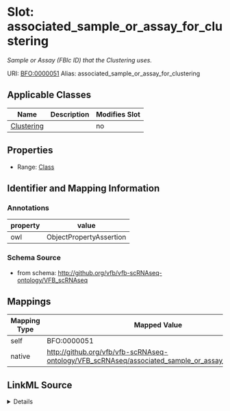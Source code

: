 

# Slot: associated_sample_or_assay_for_clustering 


_Sample or Assay (FBlc ID) that the Clustering uses._





URI: [BFO:0000051](http://purl.obolibrary.org/obo/BFO_0000051)
Alias: associated_sample_or_assay_for_clustering

<!-- no inheritance hierarchy -->





## Applicable Classes

| Name | Description | Modifies Slot |
| --- | --- | --- |
| [Clustering](Clustering.md) |  |  no  |







## Properties

* Range: [Class](Class.md)





## Identifier and Mapping Information





### Annotations

| property | value |
| --- | --- |
| owl | ObjectPropertyAssertion |




### Schema Source


* from schema: http://github.org/vfb/vfb-scRNAseq-ontology/VFB_scRNAseq




## Mappings

| Mapping Type | Mapped Value |
| ---  | ---  |
| self | BFO:0000051 |
| native | http://github.org/vfb/vfb-scRNAseq-ontology/VFB_scRNAseq/associated_sample_or_assay_for_clustering |




## LinkML Source

<details>
```yaml
name: associated_sample_or_assay_for_clustering
annotations:
  owl:
    tag: owl
    value: ObjectPropertyAssertion
description: Sample or Assay (FBlc ID) that the Clustering uses.
from_schema: http://github.org/vfb/vfb-scRNAseq-ontology/VFB_scRNAseq
rank: 1000
slot_uri: BFO:0000051
alias: associated_sample_or_assay_for_clustering
owner: Clustering
domain_of:
- Clustering
range: Class

```
</details>